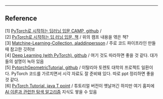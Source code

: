 




***
## Reference 
[1] [PyTorch로 시작하는 딥러닝 입문 CAMP, github](https://github.com/GunhoChoi/PyTorch-FastCampus) /  <br/>
[2] [PyTorch로 시작하는 딥 러닝 입문, 책](https://wikidocs.net/book/2788) / 위의 캠프 내용을 엮은 책?<br/>
[3] [Matchine-Learning-Collection, aladdinpersson](https://github.com/aladdinpersson/Machine-Learning-Collection) / 주로 코드 파이프라인 만들 때 참고한 깃허브<br/>
[4] [Deep Learning (with PyTorch), github](https://github.com/Atcold/pytorch-Deep-Learning) / 여기 것도 따라하면 좋을 것 같다. 대가들의 설명이 녹아 있음 <br/>
[5] [PytorchGeometricTutorial, github](https://github.com/AntonioLonga/PytorchGeometricTutorial) / 이탈리아 토렌토 대학의 프로젝트 일환이다. PyTorch 코드를 가르치면서 시각 자료도 잘 준비돼 있다. 따로 ppt 정리하면 좋을 것 같다. <br/>
[6] [PyTorch Tutorial, java T point](https://www.javatpoint.com/pytorch) / 튜토리얼 버전이 옛날꺼긴 하지만 여기 홈피에 [AI 이론과 관련한 탐색 알고리즘](https://www.javatpoint.com/artificial-intelligence-tutorial) 지식도 쌓을 수 있음 <br/>

